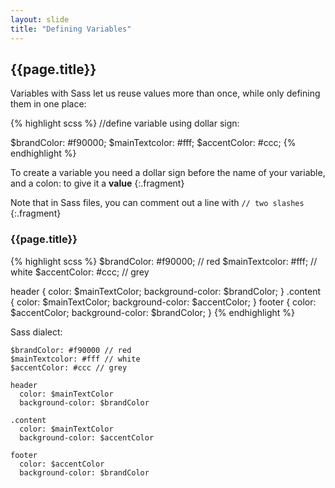 ```yaml
---
layout: slide
title: "Defining Variables"
---
```


<section>

## {{page.title}}

Variables with Sass let us reuse values more than once, while only
defining them in one place:

{% highlight scss %}
//define variable using dollar sign:

$brandColor: #f90000;
$mainTextcolor: #fff;
$accentColor: #ccc;
{% endhighlight %}

To create a variable you need a dollar sign before the name of your
variable, and a colon: to give it a **value**
{:.fragment}

Note that in Sass files, you can comment out a line with `// two slashes`
{:.fragment}

</section>

<section>

### {{page.title}}


{% highlight scss %}
$brandColor: #f90000; // red
$mainTextcolor: #fff; // white
$accentColor: #ccc; // grey

header {
  color: $mainTextColor;
  background-color: $brandColor;
}
.content {
  color: $mainTextColor;
  background-color: $accentColor;
}
footer {
  color: $accentColor;
  background-color: $brandColor;
}
{% endhighlight %}

</section>


<aside class="notes">
  <p>Sass dialect:</p>
<pre><code contenteditable class = "sass css">$brandColor: #f90000 // red
$mainTextcolor: #fff // white
$accentColor: #ccc // grey</code></pre>

<pre><code contenteditable class = "sass css">header
  color: $mainTextColor
  background-color: $brandColor

.content
  color: $mainTextColor
  background-color: $accentColor

footer
  color: $accentColor
  background-color: $brandColor
</code></pre>

</aside>
